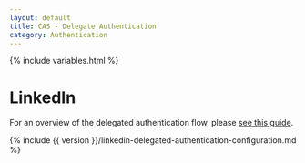 ```yaml
---
layout: default
title: CAS - Delegate Authentication
category: Authentication
---
```


{% include variables.html %}

# LinkedIn

For an overview of the delegated authentication flow, please [see this guide](Delegate-Authentication.html).

{% include {{ version }}/linkedin-delegated-authentication-configuration.md %}
